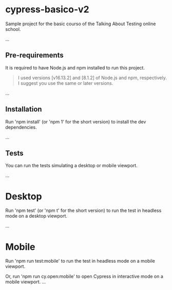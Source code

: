 # cypress-basico-v2

Sample project for the basic courso of the Talking About Testing online school.

...
## Pre-requirements

It is required to have Node.js and npm installed to run this project.

> I used versions [v16.13.2] and [8.1.2] of Node.js and npm, respectively. I suggest you use the same or later versions.

...
## Installation

Run 'npm install' (or 'npm 1' for the short version) to install the dev dependencies.

...
## Tests

You can run the tests simulating a desktop or mobile viewport.

...
# Desktop

Run 'npm test' (or 'npm t' for the short version) to run the test in headless mode on a desktop viewport.

...
# Mobile

Run 'npm run test:mobile' to run the test in headless mode on a mobile viewport.

Or, run 'npm run cy.open:mobile' to open Cypress in interactive mode on a mobile viewport.
...